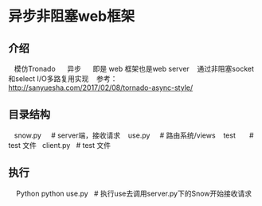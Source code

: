 # 异步非阻塞web框架
## 介绍
    模仿Tronado
      异步
      即是 web 框架也是web server
    通过非阻塞socket和select I/O多路复用实现
    参考：http://sanyuesha.com/2017/02/08/tornado-async-style/

## 目录结构
    snow.py     # server端，接收请求
    use.py      # 路由系统/views
    test        # test 文件
    client.py   # test 文件
## 执行
     Python python use.py   # 执行use去调用server.py下的Snow开始接收请求
